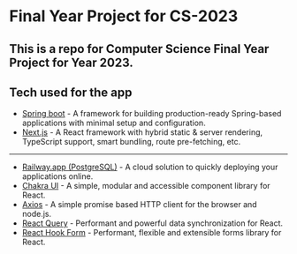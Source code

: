 # Final Year Project for CS-2023
## This is a repo for Computer Science Final Year Project for Year 2023.
## Tech used for the app
  - [Spring boot](https://spring.io/) - A framework for building production-ready Spring-based applications with minimal setup and configuration.
  - [Next.js](https://nextjs.org/) - A React framework with hybrid static & server rendering, TypeScript support, smart bundling, route pre-fetching, etc.
  --- 
  - [Railway.app (PostgreSQL)](https://railway.app/) - A cloud solution to quickly deploying your applications online.
  - [Chakra UI](https://chakra-ui.com/) - A simple, modular and accessible component library for React.
  - [Axios](https://axios-http.com/) - A simple promise based HTTP client for the browser and node.js.
  - [React Query](https://react-query-v3.tanstack.com/) - Performant and powerful data synchronization for React.
  - [React Hook Form](https://react-hook-form.com/) - Performant, flexible and extensible forms library for React.
